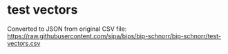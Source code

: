 # test vectors

Converted to JSON from original CSV file: https://raw.githubusercontent.com/sipa/bips/bip-schnorr/bip-schnorr/test-vectors.csv

